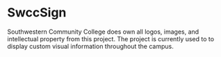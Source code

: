 # SwccSign
Southwestern Community College does own all logos, images, and intellectual property from this project. The project is currently used to to display custom visual information throughout the campus. 
